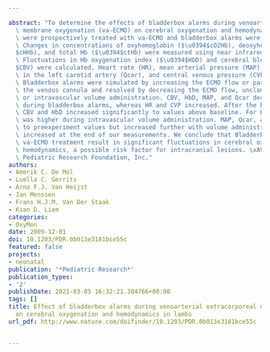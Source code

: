 ---
abstract: "To determine the effects of bladderbox alarms during venoarterial extracorporeal\
  \ membrane oxygenation (va-ECMO) on cerebral oxygenation and hemodynamics, six lambs\
  \ were prospectively treated with va-ECMO and bladderbox alarms were simulated.\
  \ Changes in concentrations of oxyhemoglobin ($\u0394$cO2Hb), deoxyhemoglobin ($\u0394\
  $cHHb), and total Hb ($\u0394$ctHb) were measured using near infrared spectrophotometry.\
  \ Fluctuations in Hb oxygenation index ($\u0394$HbD) and cerebral blood volume ($\u0394\
  $CBV) were calculated. Heart rate (HR), mean arterial pressure (MAP), blood flow\
  \ in the left carotid artery (Qcar), and central venous pressure (CVP) were registered.\
  \ Bladderbox alarms were simulated by increasing the ECMO flow or partially clamping\
  \ the venous cannula and resolved by decreasing the ECMO flow, unclamping the cannula,\
  \ or intravascular volume administration. CBV, HbD, MAP, and Qcar decreased significantly\
  \ during bladderbox alarms, whereas HR and CVP increased. After the bladderbox alarms,\
  \ CBV and HbD increased significantly to values above baseline. For HbD, this increase\
  \ was higher during intravascular volume administration. MAP, Qcar, and CVP recovered\
  \ to preexperiment values but increased further with volume administration. HR was\
  \ increased at the end of our measurements. We conclude that Bladderbox alarms during\
  \ va-ECMO treatment result in significant fluctuations in cerebral oxygenation and\
  \ hemodynamics, a possible risk factor for intracranial lesions. \xA9 2009 International\
  \ Pediatric Research Foundation, Inc."
authors:
- Amerik C. De Mol
- Luella C. Gerrits
- Arno F.J. Van Heijst
- Jan Menssen
- Frans H.J.M. Van Der Staak
- Kian D. Liem
categories:
- OxyMon
date: 2009-12-01
doi: 10.1203/PDR.0b013e3181bce55c
featured: false
projects:
- neonatal
publication: '*Pediatric Research*'
publication_types:
- '2'
publishDate: 2021-03-05 16:32:21.304766+00:00
tags: []
title: Effect of bladderbox alarms during venoarterial extracorporeal membrane oxygenation
  on cerebral oxygenation and hemodynamics in lambs
url_pdf: http://www.nature.com/doifinder/10.1203/PDR.0b013e3181bce55c

---
